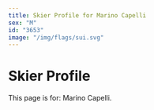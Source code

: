 ```yaml
---
title: Skier Profile for Marino Capelli
sex: "M"
id: "3653"
image: "/img/flags/sui.svg" 
---
```


# Skier Profile

This page is for: Marino Capelli.
    